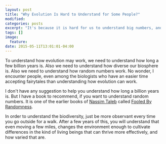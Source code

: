 ```yaml
---
layout: post
title: "Why Evolution Is Hard to Understand for Some People?"
modified:
categories: posts
excerpt: "It's because it is hard for us to understand big numbers, and to understand randomness."
tags: []
image:
  feature:
date: 2015-05-11T13:01:01-04:00
---
```


To understand how evolution may work, we need to understand how long a few billion years is.
Also we need to understand how diverse our biosphere is.
Also we need to understand how random numbers work.
No wonder, I encounter people, even among the biologists who have an easier time accepting fairytales  than understanding how evolution can work.

I don't have any suggestion to help you understand how long a billion years is.
But I have a book to recommend, if you want to understand random numbers. It is one of the earlier books of [Nassim Taleb](http://en.wikipedia.org/wiki/Nassim_Nicholas_Taleb) called [Fooled By Randomness](http://www.amazon.com/Fooled-Randomness-Hidden-Markets-Incerto/dp/0812975219).

In order to understand the biodiversity, just be more observant every time you go outside for a walk. After a few years of this, you will understand that even moving a few miles, changes the environment enough to cultivate differences in the kind of living beings that can thrive more effectively, and how varied that are.

